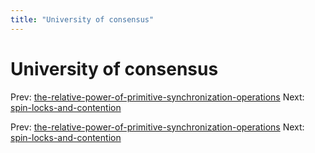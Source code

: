 ```yaml
---
title: "University of consensus"
---
```


# University of consensus

Prev: [the-relative-power-of-primitive-synchronization-operations](the-relative-power-of-primitive-synchronization-operations.md)
Next: [spin-locks-and-contention](spin-locks-and-contention.md)

Prev: [the-relative-power-of-primitive-synchronization-operations](the-relative-power-of-primitive-synchronization-operations.md)
Next: [spin-locks-and-contention](spin-locks-and-contention.md)
